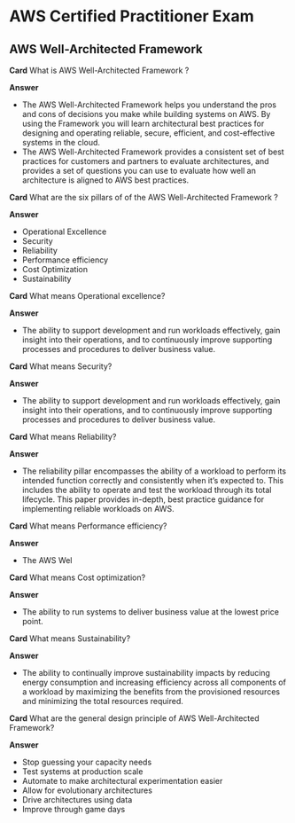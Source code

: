 # AWS Certified Practitioner Exam

## AWS Well-Architected Framework


**Card**
What is AWS Well-Architected Framework ?

**Answer**
* The AWS Well-Architected Framework helps you understand the pros and cons of decisions you make while building systems on AWS. By using the Framework you will learn architectural best practices for designing and operating reliable, secure, efficient, and cost-effective systems in the cloud.
* The AWS Well-Architected Framework provides a consistent set of best practices for customers and partners to evaluate architectures, and provides a set of questions you can use to evaluate how well an architecture is aligned to AWS best practices.

**Card**
What are the six pillars of of the AWS Well-Architected Framework ?

**Answer**
* Operational Excellence
* Security
* Reliability
* Performance efficiency
* Cost Optimization
* Sustainability

**Card**
What means Operational excellence?

**Answer**
* The ability to support development and run workloads effectively, gain insight into their operations, and to continuously improve supporting processes and procedures to deliver business value.


**Card**
What means Security?

**Answer**
* The ability to support development and run workloads effectively, gain insight into their operations, and to continuously improve supporting processes and procedures to deliver business value.

**Card**
What means Reliability?

**Answer**
* The reliability pillar encompasses the ability of a workload to perform its intended function correctly and consistently when it’s expected to. This includes the ability to operate and test the workload through its total lifecycle. This paper provides in-depth, best practice guidance for implementing reliable workloads on AWS.

**Card**
What means Performance efficiency?

**Answer**
* The AWS Wel

**Card**
What means Cost optimization?

**Answer**
* The ability to run systems to deliver business value at the lowest price point.

**Card**
What means Sustainability?

**Answer**
* The ability to continually improve sustainability impacts by reducing energy consumption and increasing efficiency across all components of a workload by maximizing the benefits from the provisioned resources and minimizing the total resources required.

**Card**
What are the general design principle of AWS Well-Architected Framework?

**Answer**
* Stop guessing your capacity needs
* Test systems at production scale
* Automate to make architectural experimentation easier
* Allow for evolutionary architectures
* Drive architectures using data
* Improve through game days


